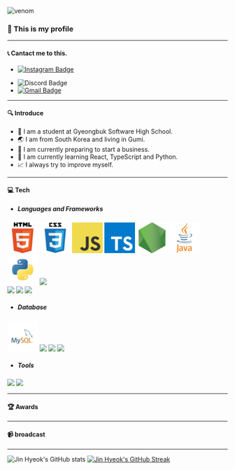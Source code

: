 ![venom](https://capsule-render.vercel.app/api?type=venom&height=200&text=I%20am%20JinHyeok%20Hong.&fontSize=70&color=0:8871e5,100:b678c4&stroke=b678c4)

<!-- ![header](https://capsule-render.vercel.app/api?type=slice&color=auto&height=300&section=header&text=Yun%20Hyeon%20Kim&fontSize=90) -->
<!-- ![header](https://capsule-render.vercel.app/api?type=venom) -->

### 👋 This is my profile

---
#### 📞 Cantact me to this. 
- [![Instagram Badge](https://img.shields.io/badge/Instagram-ff69b4?style=flat-square&logo=instagram&logoColor=white&link=https://www.instagram.com/h_j_hk05/)](https://www.instagram.com/h_j_hk05/)
<!-- - [![Notion Badge](https://img.shields.io/badge/Notion-ffffff?style=flat-square&logo=notion&logoColor=black&link=https://easy-dodo-bf0.notion.site/KYH-Portfolio-b5d1f9d8d88d4f029c65120123782496)](https://easy-dodo-bf0.notion.site/KYH-Portfolio-b5d1f9d8d88d4f029c65120123782496) -->
- ![Discord Badge](https://img.shields.io/badge/seokryu-5865F2?style=flat-square&logo=discord&logoColor=white) 
- [![Gmail Badge](https://img.shields.io/badge/kyhofficial05@gmail.com-EA4335?style=flat-square&logo=gmail&logoColor=white)](mailto:hjinhyeog162@gmail.com)

---
#### 🔍 Introduce

- 🏫 I am a student at Gyeongbuk Software High School.
- 🌏 I am from South Korea and living in Gumi.
- 🏢 I am currently preparing to start a business.
- 🌱 I am currently learning React, TypeScript and Python.
- 📈 I always try to improve myself.

---
#### 💻 Tech

- ##### Languages and Frameworks

<code><img height="70" src="https://raw.githubusercontent.com/github/explore/80688e429a7d4ef2fca1e82350fe8e3517d3494d/topics/html/html.png"></code> <code><img height="70" src="https://raw.githubusercontent.com/github/explore/80688e429a7d4ef2fca1e82350fe8e3517d3494d/topics/css/css.png"></code> <code><img height="70" src="https://raw.githubusercontent.com/github/explore/80688e429a7d4ef2fca1e82350fe8e3517d3494d/topics/javascript/javascript.png"></code> <code><img height="70" src="https://raw.githubusercontent.com/github/explore/80688e429a7d4ef2fca1e82350fe8e3517d3494d/topics/typescript/typescript.png"></code> <code><img height="70" src="https://raw.githubusercontent.com/github/explore/80688e429a7d4ef2fca1e82350fe8e3517d3494d/topics/nodejs/nodejs.png"></code> <code><img height="70" src="https://raw.githubusercontent.com/github/explore/80688e429a7d4ef2fca1e82350fe8e3517d3494d/topics/java/java.png"></code> <code><img height="70" src="https://raw.githubusercontent.com/github/explore/80688e429a7d4ef2fca1e82350fe8e3517d3494d/topics/python/python.png"></code> <code><img height="70" src="https://user-images.githubusercontent.com/92522544/209036004-77b02026-eab0-4783-92e3-fcf6e39545d2.png"></code>
<br>
<code><img height="70" src="https://static-00.iconduck.com/assets.00/next-js-icon-2048x2048-5dqjgeku.png"></code>
<code><img height="70" src="https://upload.wikimedia.org/wikipedia/commons/thumb/a/a2/Dart_programming_language_logo_icon.svg/2048px-Dart_programming_language_logo_icon.svg.png"></code>
<code><img height="70" src="https://static-00.iconduck.com/assets.00/flutter-icon-1651x2048-ojswpayr.png"></code>
<br />

- ##### Database

<code><img height="70" src="https://raw.githubusercontent.com/github/explore/80688e429a7d4ef2fca1e82350fe8e3517d3494d/topics/mysql/mysql.png"></code> <code><img height="70" src="https://images-na.ssl-images-amazon.com/images/I/41QodfboFdL.png"></code>
<code><img height="70" src="https://encrypted-tbn0.gstatic.com/images?q=tbn:ANd9GcR8t0A8mwWx62FT5k9xVWZcy_K5eH4RrZCfTw&usqp=CAU"></code>
<code><img height="70" src="https://appwrite.io/assets/logomark/logo.png"></code>
<br>

- ##### Tools

<code><img height="70" src="https://code.visualstudio.com/assets/apple-touch-icon.png"></code>
<code><img height="70" src="https://upload.wikimedia.org/wikipedia/commons/thumb/2/2c/Visual_Studio_Icon_2022.svg/1200px-Visual_Studio_Icon_2022.svg.png"></code >

---

#### 🏆 Awards

---

#### 📹 broadcast

---

![Jin Hyeok's GitHub stats](https://github-readme-stats.vercel.app/api?username=sukryu)
[![Jin Hyeok's GitHub Streak](http://github-readme-streak-stats.herokuapp.com?user=sukryu)](https://git.io/streak-stats)

